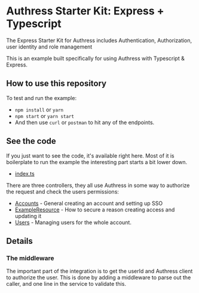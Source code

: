 # Authress Starter Kit: Express + Typescript
The Express Starter Kit for Authress includes Authentication, Authorization, user identity and role management

This is an example built specifically for using Authress with Typescript & Express.

## How to use this repository

To test and run the example:
* `npm install` or `yarn`
* `npm start` or `yarn start`
* And then use `curl` or `postman` to hit any of the endpoints.

## See the code
If you just want to see the code, it's available right here. Most of it is boilerplate to run the example the interesting part starts a bit lower down.

* [index.ts](./src/index.ts#L43)

There are three controllers, they all use Authress in some way to authorize the request and check the users permissions:
* [Accounts](./src/accounts/accountController.ts) - General creating an account and setting up SSO
* [ExampleResource](./src/resourceManagement/exampleResourceController.ts) - How to secure a reason creating access and updating it
* [Users](./src/users/usersController.ts) - Managing users for the whole account.

## Details

### The middleware
The important part of the integration is to get the userId and Authress client to authorize the user. This is done by adding a middleware to parse out the caller, and one line in the service to validate this.
